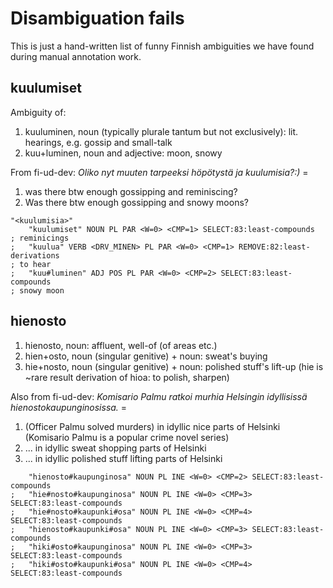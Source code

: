 # Disambiguation fails

This is just a hand-written list of funny Finnish ambiguities we have found
during manual annotation work.

## kuulumiset

Ambiguity of:

1. kuuluminen, noun (typically plurale tantum but not exclusively): lit.
   hearings, e.g. gossip and small-talk
1. kuu+luminen, noun and adjective: moon, snowy

From fi-ud-dev: *Oliko nyt muuten tarpeeksi höpötystä ja _kuulumisia_?:)* =

1. was there btw enough gossipping and reminiscing?
1. Was there btw enough gossipping and snowy moons?

```
"<kuulumisia>"
    "kuulumiset" NOUN PL PAR <W=0> <CMP=1> SELECT:83:least-compounds
; reminicings
;	"kuulua" VERB <DRV_MINEN> PL PAR <W=0> <CMP=1> REMOVE:82:least-derivations
; to hear
;	"kuu#luminen" ADJ POS PL PAR <W=0> <CMP=2> SELECT:83:least-compounds
; snowy moon
```



## hienosto

1. hienosto, noun: affluent, well-of (of areas etc.)
1. hien+osto, noun (singular genitive) + noun: sweat's buying
1. hie+nosto, noun (singular genitive) + noun: polished stuff's lift-up (hie is
   ~rare result derivation of hioa: to polish, sharpen)

Also from fi-ud-dev: *Komisario Palmu ratkoi murhia Helsingin idyllisissä
hienostokaupunginosissa.* =

1. (Officer Palmu solved murders) in idyllic nice parts of Helsinki (Komisario
   Palmu is a popular crime novel series)
1. ... in idyllic sweat shopping parts of Helsinki
1. ... in idyllic polished stuff lifting parts of Helsinki

```
	"hienosto#kaupunginosa" NOUN PL INE <W=0> <CMP=2> SELECT:83:least-compounds
;	"hie#nosto#kaupunginosa" NOUN PL INE <W=0> <CMP=3> SELECT:83:least-compounds
;	"hie#nosto#kaupunki#osa" NOUN PL INE <W=0> <CMP=4> SELECT:83:least-compounds
;	"hienosto#kaupunki#osa" NOUN PL INE <W=0> <CMP=3> SELECT:83:least-compounds
;	"hiki#osto#kaupunginosa" NOUN PL INE <W=0> <CMP=3> SELECT:83:least-compounds
;	"hiki#osto#kaupunki#osa" NOUN PL INE <W=0> <CMP=4> SELECT:83:least-compounds
```
